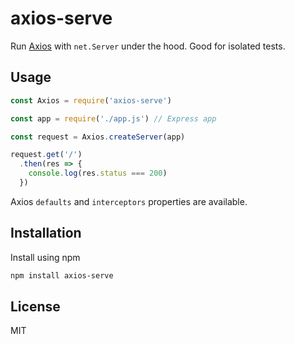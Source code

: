 # axios-serve

Run [Axios][axios] with `net.Server` under the hood. Good for isolated tests.

[axios]: https://github.com/mzabriskie/axios


## Usage

```js
const Axios = require('axios-serve')

const app = require('./app.js') // Express app

const request = Axios.createServer(app)

request.get('/')
  .then(res => {
    console.log(res.status === 200)
  })
```

Axios `defaults` and `interceptors` properties are available.


## Installation

Install using npm

```sh
npm install axios-serve
```


## License

MIT
